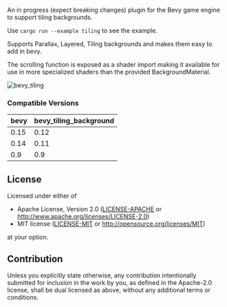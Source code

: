 An in progress (expect breaking changes) plugin for the Bevy game engine to support tiling backgrounds.

Use `cargo run --example tiling` to see the example.

Supports Parallax, Layered, Tiling backgrounds and makes them easy to add in bevy. 

The scrolling function is exposed as a shader import making it available for use in more specialized shaders than the provided BackgroundMaterial.

![bevy_tiling](https://user-images.githubusercontent.com/77391373/212493042-b3bd2f07-7238-42e0-ae35-edec0157eee7.gif)

### Compatible Versions

| bevy | bevy_tiling_background |
|------|------------------------|
| 0.15 | 0.12                   |
| 0.14 | 0.11                   |
| 0.9  | 0.9                    |

## License

Licensed under either of

* Apache License, Version 2.0
  ([LICENSE-APACHE](LICENSE-APACHE) or http://www.apache.org/licenses/LICENSE-2.0)
* MIT license
  ([LICENSE-MIT](LICENSE-MIT) or http://opensource.org/licenses/MIT)

at your option.

## Contribution

Unless you explicitly state otherwise, any contribution intentionally submitted
for inclusion in the work by you, as defined in the Apache-2.0 license, shall be
dual licensed as above, without any additional terms or conditions.
